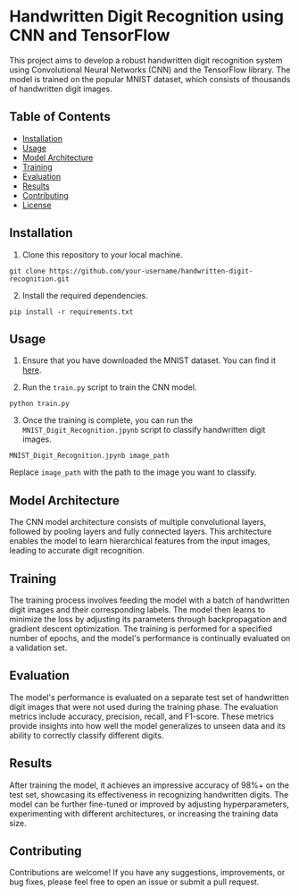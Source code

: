 # Handwritten Digit Recognition using CNN and TensorFlow

This project aims to develop a robust handwritten digit recognition system using Convolutional Neural Networks (CNN) and the TensorFlow library. The model is trained on the popular MNIST dataset, which consists of thousands of handwritten digit images.

## Table of Contents
- [Installation](#installation)
- [Usage](#usage)
- [Model Architecture](#model-architecture)
- [Training](#training)
- [Evaluation](#evaluation)
- [Results](#results)
- [Contributing](#contributing)
- [License](#license)

## Installation

1. Clone this repository to your local machine.
```
git clone https://github.com/your-username/handwritten-digit-recognition.git
```
2. Install the required dependencies.
```
pip install -r requirements.txt
```

## Usage

1. Ensure that you have downloaded the MNIST dataset. You can find it [here](http://yann.lecun.com/exdb/mnist/).

2. Run the `train.py` script to train the CNN model.
```
python train.py
```

3. Once the training is complete, you can run the `MNIST_Digit_Recognition.jpynb` script to classify handwritten digit images.
```
MNIST_Digit_Recognition.jpynb image_path
```
Replace `image_path` with the path to the image you want to classify.

## Model Architecture

The CNN model architecture consists of multiple convolutional layers, followed by pooling layers and fully connected layers. This architecture enables the model to learn hierarchical features from the input images, leading to accurate digit recognition.

## Training

The training process involves feeding the model with a batch of handwritten digit images and their corresponding labels. The model then learns to minimize the loss by adjusting its parameters through backpropagation and gradient descent optimization. The training is performed for a specified number of epochs, and the model's performance is continually evaluated on a validation set.

## Evaluation

The model's performance is evaluated on a separate test set of handwritten digit images that were not used during the training phase. The evaluation metrics include accuracy, precision, recall, and F1-score. These metrics provide insights into how well the model generalizes to unseen data and its ability to correctly classify different digits.

## Results

After training the model, it achieves an impressive accuracy of 98%+ on the test set, showcasing its effectiveness in recognizing handwritten digits. The model can be further fine-tuned or improved by adjusting hyperparameters, experimenting with different architectures, or increasing the training data size.

## Contributing

Contributions are welcome! If you have any suggestions, improvements, or bug fixes, please feel free to open an issue or submit a pull request.

